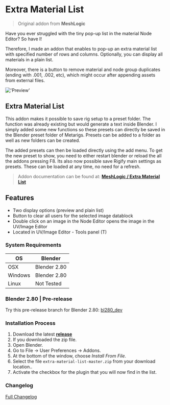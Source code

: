 # Extra Material List

>Original addon from <b>MeshLogic</b>

Have you ever struggled with the tiny pop-up list in the material Node Editor? So have I!

Therefore, I made an addon that enables to pop-up an extra material list with specified number of rows and columns. Optionally, you can display all materials in a plain list.

Moreover, there is a button to remove material and node group duplicates (ending with .001, .002, etc), which might occur after appending assets from external files.

!['Preview'](https://raw.githubusercontent.com/wiki/schroef/extra-material-list/images/eml-v023.jpg?2021-0409)


## Extra Material List

This addon makes it possible to save rig setup to a preset folder. The function was already existing but would generate a text inside Blender. I simply added some new functions so these presets can directly be saved in the Blender preset folder of Metarigs. Presets can be added to a folder as well as new folders can be created.

The added presets can then be loaded directly using the add menu. To get the new preset to show, you need to either restart blender or reload the all the addons pressing F8. Its also now possible save Rigify main settings as presets. These can be loaded at any time, no need for a refresh.

>Addon documentation can be found at: <b>[MeshLogic / Extra Material List](https://meshlogic.github.io/posts/blender/addons/extra-material-list/)</b>

## Features

- Two display options (preview and plain list)
- Button to clear all users for the selected image datablock
- Double click on an image in the Node Editor opens the image in the UV/Image Editor
- Located in UV/Image Editor - Tools panel (T)


### System Requirements

| **OS** | **Blender** |
| ------------- | ------------- |
| OSX | Blender 2.80 |
| Windows | Blender 2.80 |
| Linux | Not Tested |

### Blender 2.80 | Pre-release
Try this pre-release branch for Blender 2.80: [bl280_dev](https://github.com/schroef/extra-material-list/tree/bl280_dev)

### Installation Process

1. Download the latest <b>[release](https://github.com/schroef/extra-material-list/releases/)</b>
2. If you downloaded the zip file.
3. Open Blender.
4. Go to File -> User Preferences -> Addons.
5. At the bottom of the window, choose *Install From File*.
6. Select the file `extra-material-list-master.zip` from your download location..
7. Activate the checkbox for the plugin that you will now find in the list.



### Changelog
[Full Changelog](CHANGELOG.md)





<!--
- Fill in data
 -
 -
-->

